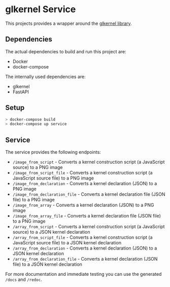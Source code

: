 # glkernel Service

This projects provides a wrapper around the [glkernel library](https://github.com/cginternals/glkernel).

## Dependencies

The actual dependencies to build and run this project are:

* Docker
* docker-compose

The internally used dependencies are:

* glkernel
* FastAPI

## Setup

```bash
> docker-compose build
> docker-compose up service
```

## Service

The service provides the following endpoints:

* `/image_from_script` - Converts a kernel construction script (a JavaScript source) to a PNG image
* `/image_from_script_file` - Converts a kernel construction script (a JavaScript source file) to a PNG image
* `/image_from_declaration` - Converts a kernel declaration (JSON) to a PNG image
* `/image_from_declaration_file` - Converts a kernel declaration file (JSON file) to a PNG image
* `/image_from_array` - Converts a kernel declaration (JSON) to a PNG image
* `/image_from_array_file` - Converts a kernel declaration file (JSON file) to a PNG image
* `/array_from_script` - Converts a kernel construction script (a JavaScript source) to a JSON kernel declaration
* `/array_from_script_file` - Converts a kernel construction script (a JavaScript source file) to a JSON kernel declaration
* `/array_from_declaration` - Converts a kernel declaration (JSON) to a JSON kernel declaration
* `/array_from_declaration_file` - Converts a kernel declaration (JSON file) to a JSON kernel declaration

For more documentation and immediate testing you can use the generated `/docs` and `/redoc`.
